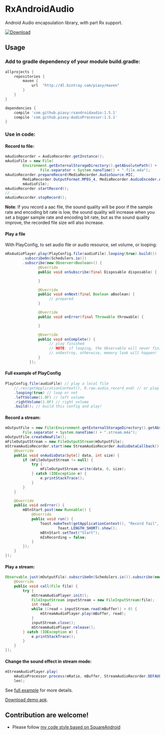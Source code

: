 # RxAndroidAudio
Android Audio encapsulation library, with part Rx support.

[ ![Download](https://api.bintray.com/packages/piasy/maven/RxAndroidAudio/images/download.svg) ](https://bintray.com/piasy/maven/RxAndroidAudio/_latestVersion)

## Usage

### Add to gradle dependency of your module build.gradle:

```gradle
allprojects {
    repositories {
        maven {
            url  "http://dl.bintray.com/piasy/maven"
        }
    }
}

dependencies {
    compile 'com.github.piasy:rxandroidaudio:1.5.1'
    compile 'com.github.piasy:AudioProcessor:1.5.1'
}
```

### Use in code:

#### Record to file:

```java
mAudioRecorder = AudioRecorder.getInstance();
mAudioFile = new File(
        Environment.getExternalStorageDirectory().getAbsolutePath() +
                File.separator + System.nanoTime() + ".file.m4a");
mAudioRecorder.prepareRecord(MediaRecorder.AudioSource.MIC,
        MediaRecorder.OutputFormat.MPEG_4, MediaRecorder.AudioEncoder.AAC,
        mAudioFile);
mAudioRecorder.startRecord();
// ...
mAudioRecorder.stopRecord();
```

**Note**: If you record a aac file, the sound quality will be poor if the sample rate and encoding
bit rate is low, the sound quality will increase when you set a bigger sample rate and encoding
bit rate, but as the sound quality improve, the recorded file size will also increase.

#### Play a file
With PlayConfig, to set audio file or audio resource, set volume, or looping:

```java
mRxAudioPlayer.play(PlayConfig.file(audioFile).looping(true).build())
        .subscribeOn(Schedulers.io())
        .subscribe(new Observer<Boolean>() {
               @Override
               public void onSubscribe(final Disposable disposable) {

               }

               @Override
               public void onNext(final Boolean aBoolean) {
                    // prepared
               }

               @Override
               public void onError(final Throwable throwable) {

               }

               @Override
               public void onComplete() {
                    // play finished
                    // NOTE: if looping, the Observable will never finish, you need stop playing
                    // onDestroy, otherwise, memory leak will happen!
               }
           });
```

#### Full example of PlayConfig

```java
PlayConfig.file(audioFile) // play a local file
    //.res(getApplicationContext(), R.raw.audio_record_end) // or play a raw resource
    .looping(true) // loop or not
    .leftVolume(1.0F) // left volume
    .rightVolume(1.0F) // right volume
    .build(); // build this config and play!
```

#### Record a stream:

```java
mOutputFile = new File(Environment.getExternalStorageDirectory().getAbsolutePath() +
        File.separator + System.nanoTime() + ".stream.m4a");
mOutputFile.createNewFile();
mFileOutputStream = new FileOutputStream(mOutputFile);
mStreamAudioRecorder.start(new StreamAudioRecorder.AudioDataCallback() {
    @Override
    public void onAudioData(byte[] data, int size) {
        if (mFileOutputStream != null) {
            try {
                mFileOutputStream.write(data, 0, size);
            } catch (IOException e) {
                e.printStackTrace();
            }
        }
    }

    @Override
    public void onError() {
        mBtnStart.post(new Runnable() {
            @Override
            public void run() {
                Toast.makeText(getApplicationContext(), "Record fail",
                        Toast.LENGTH_SHORT).show();
                mBtnStart.setText("Start");
                mIsRecording = false;
            }
        });
    }
});
```

#### Play a stream:

```java
Observable.just(mOutputFile).subscribeOn(Schedulers.io()).subscribe(new Action1<File>() {
    @Override
    public void call(File file) {
        try {
            mStreamAudioPlayer.init();
            FileInputStream inputStream = new FileInputStream(file);
            int read;
            while ((read = inputStream.read(mBuffer)) > 0) {
                mStreamAudioPlayer.play(mBuffer, read);
            }
            inputStream.close();
            mStreamAudioPlayer.release();
        } catch (IOException e) {
            e.printStackTrace();
        }
    }
});
```

#### Change the sound effect in stream mode:

``` java
mStreamAudioPlayer.play(
    mAudioProcessor.process(mRatio, mBuffer, StreamAudioRecorder.DEFAULT_SAMPLE_RATE),
    len);
```

See [full example](https://github.com/Piasy/RxAndroidAudio/tree/master/app) for more details.

[Download demo apk](http://fir.im/RXA).

## Contribution are welcome!
+  Please follow [my code style based on SquareAndroid](https://github.com/Piasy/java-code-styles)
